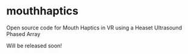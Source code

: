 # mouthhaptics
Open source code for Mouth Haptics in VR using a Heaset Ultrasound Phased Array

Will be released soon! 
